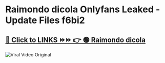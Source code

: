 
 # Raimondo dicola Onlyfans Leaked - Update Files f6bi2

## <h2><a href="https://clipsfans.com/Raimondo_dicola&ref=git">🔗 Click to LINKS ⏩⏩ 👉 🟢 Raimondo dicola </a></h2>

<a href="https://clipsfans.com/Raimondo_dicola&ref=git" rel="nofollow" data-target="animated-image.originalLink"><img src="https://i.ibb.co.com/xMMVF88/686577567.gif" alt="Viral Video Original" style="max-width: 100%; display: inline-block;" data-target="animated-image.originalImage"></a>

